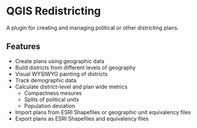 QGIS Redistricting
==================

A plugin for creating and managing political or other districting plans.

Features
--------
* Create plans using geographic data
* Build districts from different levels of geography
* Visual WYSIWYG painting of districts
* Track demographic data
* Calculate district-level and plan wide metrics
    - Compactness mesures
    - Splits of political units
    - Population deviation
* Import plans from ESRI Shapefiles or geographic unit equivalency files
* Export plans as ESRI Shapefiles and equivalency files
